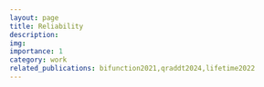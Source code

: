 ```yaml
---
layout: page
title: Reliability
description: 
img: 
importance: 1
category: work
related_publications: bifunction2021,qraddt2024,lifetime2022
---
```



